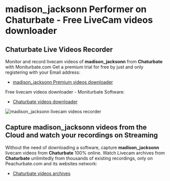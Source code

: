 # madison_jacksonn Performer on Chaturbate - Free LiveCam videos downloader

## Chaturbate Live Videos Recorder

Monitor and record livecam videos of **madison_jacksonn** from **Chaturbate** with Moniturbate.com
Get a premium trial for free by just and only registering with your Email address:
* [madison_jacksonn Premium videos downloader](https://moniturbate.com/request-demo-licence-key.html)

Free livecam videos downloader - Moniturbate Software:
* [Chaturbate videos downloader](https://moniturbate.com/moniturbate-download-software.html)

![madison_jacksonn livecam videos recorder](https://peachurnet.com/templates/moniturbate-software.png)


## Capture madison_jacksonn videos from the Cloud and watch your recordings on Streaming

Without the need of downloading a software, capture **madison_jacksonn** livecam videos from **Chaturbate** 100% online.
Watch Livecam archives from **Chaturbate** unlimitedly from thousands of existing recordings, only on Peachurbate.com and its websites network:
* [Chaturbate videos archives](https://peachurnet.com/)